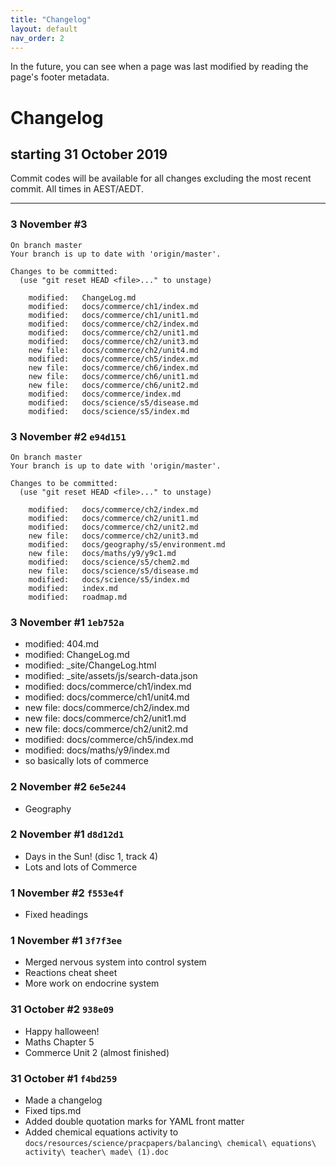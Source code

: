 ```yaml
---
title: "Changelog"
layout: default
nav_order: 2
---
```


In the future, you can see when a page was last modified by reading the page's footer metadata. 

# Changelog
## starting 31 October 2019

Commit codes will be available for all changes excluding the most recent commit. All times in AEST/AEDT.

***

### 3 November #3
```
On branch master
Your branch is up to date with 'origin/master'.

Changes to be committed:
  (use "git reset HEAD <file>..." to unstage)

	modified:   ChangeLog.md
	modified:   docs/commerce/ch1/index.md
	modified:   docs/commerce/ch1/unit1.md
	modified:   docs/commerce/ch2/index.md
	modified:   docs/commerce/ch2/unit1.md
	modified:   docs/commerce/ch2/unit3.md
	new file:   docs/commerce/ch2/unit4.md
	modified:   docs/commerce/ch5/index.md
	new file:   docs/commerce/ch6/index.md
	new file:   docs/commerce/ch6/unit1.md
	new file:   docs/commerce/ch6/unit2.md
	modified:   docs/commerce/index.md
	modified:   docs/science/s5/disease.md
	modified:   docs/science/s5/index.md
```


### 3 November #2 `e94d151`
```
On branch master
Your branch is up to date with 'origin/master'.

Changes to be committed:
  (use "git reset HEAD <file>..." to unstage)

	modified:   docs/commerce/ch2/index.md
	modified:   docs/commerce/ch2/unit1.md
	modified:   docs/commerce/ch2/unit2.md
	new file:   docs/commerce/ch2/unit3.md
	modified:   docs/geography/s5/environment.md
	new file:   docs/maths/y9/y9c1.md
	modified:   docs/science/s5/chem2.md
	new file:   docs/science/s5/disease.md
	modified:   docs/science/s5/index.md
	modified:   index.md
	modified:   roadmap.md
```

### 3 November #1 `1eb752a`
- 	modified:   404.md
-	modified:   ChangeLog.md
-	modified:   _site/ChangeLog.html
-	modified:   _site/assets/js/search-data.json
-	modified:   docs/commerce/ch1/index.md
-	modified:   docs/commerce/ch1/unit4.md
-	new file:   docs/commerce/ch2/index.md
-	new file:   docs/commerce/ch2/unit1.md
-	new file:   docs/commerce/ch2/unit2.md
-	modified:   docs/commerce/ch5/index.md
-	modified:   docs/maths/y9/index.md
- so basically lots of commerce

### 2 November #2 `6e5e244` 
- Geography 

### 2 November #1 `d8d12d1`
- Days in the Sun! (disc 1, track 4)
- Lots and lots of Commerce

### 1 November #2 `f553e4f`
- Fixed headings

### 1 November #1 `3f7f3ee`
- Merged nervous system into control system
- Reactions cheat sheet
- More work on endocrine system

### 31 October #2 `938e09`
- Happy halloween!
- Maths Chapter 5
- Commerce Unit 2 (almost finished)

### 31 October #1 `f4bd259`

- Made a changelog
- Fixed tips.md
- Added double quotation marks for YAML front matter
- Added chemical equations activity to `docs/resources/science/pracpapers/balancing\ chemical\ equations\ activity\ teacher\ made\ (1).doc`